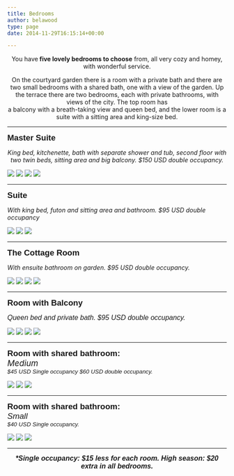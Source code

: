 ```yaml
---
title: Bedrooms
author: belawood
type: page
date: 2014-11-29T16:15:14+00:00

---
```

<div style="text-align: center;">
You have<strong> five lovely bedrooms to choose</strong> from, all very cozy and homey, with wonderful service.
</div>

<div style="text-align: center;">
</div>

<div style="text-align: center;">
<p>
    On the courtyard garden there is a room with a private bath and there are two small bedrooms with a shared bath, one with a view of the garden. Up the terrace there are two bedrooms, each with private bathrooms, with views of the city. The top room has<br /> a balcony with a breath-taking view and queen bed, and the lower room is a suite with a sitting area and king-size bed.
</p>
</div>

* * *

<div class="yellow">
<div class="text-top">
<p>
<strong><span style="font-size: 14.0pt;"><span style="font-family: 'trebuchet ms', geneva, sans-serif;">Master Suite</span></span></strong>
</p>
    
<p style="text-align: center;">
<em>King bed, kitchenette, bath with separate shower and tub, second floor with two twin beds, sitting area and big balcony.</em><em> $150 USD double occupancy.</em>
</p>
</div>

![](/2014/11/MasterSuit3jpg.jpg)
![](/2014/11/MasterSuit.jpg)
![](/2014/11/MasterSuit2.jpg)
![](/2014/11/MasterSuit1.jpg)

</div>

* * *

<div class="orange">
<div class="text-top">
<p>
<strong><span style="font-size: 14.0pt;"><span style="font-family: 'trebuchet ms', geneva, sans-serif;">Suite </span></span></strong>
</p>

<p>
<em>With king bed, futon and sitting area and bathroom. </em><em>$95 USD double occupancy</em>
</p>
</div>

![](/2017/07/BB-4.jpg)
![](/2017/07/BB-3.jpg)
![](/2017/07/BB-1.jpg)
</div>

* * *

<div class="yellow">
<div class="text-top">
<p>
<strong><span style="font-size: 14.0pt;"><span style="font-family: 'trebuchet ms', geneva, sans-serif;">The Cottage Room</span></span></strong>
</p>

<p>
<em>With ensuite bathroom on garden. $95 USD double occupancy.</em>
</p>
</div>

![](/2017/07/BB-20.jpg)
![](/2017/07/BB-19.jpg)
![](/2017/07/BB-17.jpg)
![](/2017/07/BB-13.jpg)

</div>

* * *

<div class="orange">
<div class="text-top">
<p>
<span style="font-family: 'trebuchet ms', geneva, sans-serif;"><strong><span style="font-size: 14.0pt;">Room with Balcony</span></strong></span>
</p>

<p>
<span style="font-family: 'trebuchet ms', geneva, sans-serif; font-size: 12pt;"><em>Queen bed and private bath. </em><em>$95 USD double occupancy.</em></span>
</p>
</div>

![](/2017/07/ILU5398.jpg)
![](/2017/07/ILU5395.jpg)
![](/2017/07/ILU5392.jpg)
![](/2017/07/ILU5394.jpg)

</div>

* * *

<div class="yellow">
<div class="text-top">
<p>
<span style="font-family: 'trebuchet ms', geneva, sans-serif;"><strong><span style="font-size: 14.0pt;">Room with shared bathroom:</span></strong></span><br /> <em><span style="font-size: 14pt;">Medium</span></em><br /> <span style="font-family: 'trebuchet ms', geneva, sans-serif;"><em><span style="font-size: 10.0pt;">$45 USD Single occupancy $60 USD double occupancy.</span></em></span>
</p>
</div>

![](/2017/07/BB-30.jpg)
![](/2017/07/BB-27.jpg)
![](/2017/07/BB-28.jpg)

</div>

* * *

<div class="orange">
  <div class="text-top">
    <strong><span style="font-size: 14.0pt;"><span style="font-family: 'trebuchet ms', geneva, sans-serif;">Room with shared bathroom:</span></span></strong><br /> <span style="font-family: 'trebuchet ms', geneva, sans-serif;"><em><span style="font-size: 14pt;">Small</span></em> </span><br /> <span style="font-family: 'trebuchet ms', geneva, sans-serif;"><em><span style="font-size: 10.0pt;">$40 USD Single occupancy.</span></em></span>
  </div>

![](/2017/07/outside-sitting-area-orig.jpg)
![](/2017/07/ILU5291.jpg)
![](/2017/07/ILU5289.jpg)

</div>

* * *

<p style="text-align: center;">
  <span style="font-family: 'trebuchet ms', geneva, sans-serif; font-size: 12pt;"><strong><i>*Single occupancy: $15 less for each room. High season: $20 extra in all bedrooms.</i></strong></span>
</p>